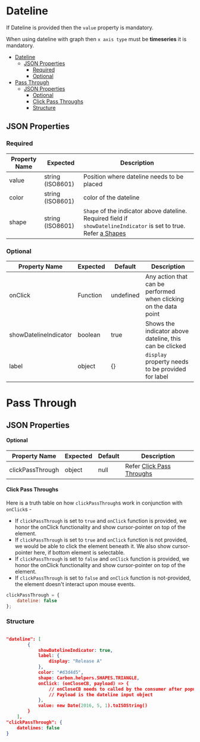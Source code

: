 # Dateline

If Dateline is provided then the `value` property is mandatory.

When using dateline with graph then `x axis type` must be **timeseries** it is mandatory.

-   [Dateline](#dateline)
    -   [JSON Properties](#json-properties)
        -   [Required](#required)
        -   [Optional](#optional)
-   [Pass Through](#pass-through)
    -   [JSON Properties](#json-properties-1)
        -   [Optional](#optional-1)
        -   [Click Pass Throughs](#click-pass-throughs)
        -   [Structure](#structure)

## JSON Properties

### Required

| Property Name | Expected         | Description                                                                                                                              |
| ------------- | ---------------- | ---------------------------------------------------------------------------------------------------------------------------------------- |
| value         | string (ISO8601) | Position where dateline needs to be placed                                                                                               |
| color         | string (ISO8601) | color of the dateline                                                                                                                    |
| shape         | string (ISO8601) | `Shape` of the indicator above dateline. Required field if `showDatelineIndicator` is set to true. Refer [a Shapes](../README.md#Shapes) |

### Optional

| Property Name         | Expected | Default   | Description                                                      |
| --------------------- | -------- | --------- | ---------------------------------------------------------------- |
| onClick               | Function | undefined | Any action that can be performed when clicking on the data point |
| showDatelineIndicator | boolean  | true      | Shows the indicator above dateline, this can be clicked          |
| label                 | object   | {}        | `display` property needs to be provided for label                |

# Pass Through

## JSON Properties

#### Optional

| Property Name    | Expected | Default | Description                                       |
| ---------------- | -------- | ------- | ------------------------------------------------- |
| clickPassThrough | object   | null    | Refer [Click Pass Throughs](#click-Pass-Throughs) |

#### Click Pass Throughs

Here is a truth table on how `clickPassThrough`s work in conjunction with `onClick`s -

-   If `clickPassThrough` is set to `true` and `onClick` function is provided, we honor the onClick functionality and show cursor-pointer on top of the element.
-   If `clickPassThrough` is set to `true` and `onClick` function is not provided, we would be able to click the element beneath it. We also show cursor-pointer here, if bottom element is selectable.
-   If `clickPassThrough` is set to `false` and `onClick` function is provided, we honor the onClick functionality and show cursor-pointer on top of the element.
-   If `clickPassThrough` is set to `false` and `onClick` function is not-provided, the element doesn't interact upon mouse events.

```javascript
clickPassThrough = {
    dateline: false
};
```

### Structure

```json

"dateline": [
        {
            showDatelineIndicator: true,
            label: {
                display: "Release A"
            },
            color: "#d3d4d5",
            shape: Carbon.helpers.SHAPES.TRIANGLE,
            onClick: (onCloseCB, payload) => {
                // onCloseCB needs to called by the consumer after popup is closed;
                // Payload is the dateline input object
            },
            value: new Date(2016, 5, 1).toISOString()
        }
    ],
"clickPassThrough": {
    datelines: false
}
```
